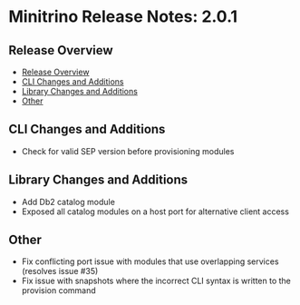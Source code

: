 # Minitrino Release Notes: 2.0.1

## Release Overview

- [Release Overview](#release-overview)
- [CLI Changes and Additions](#cli-changes-and-additions)
- [Library Changes and Additions](#library-changes-and-additions)
- [Other](#other)

## CLI Changes and Additions

- Check for valid SEP version before provisioning modules

## Library Changes and Additions

- Add Db2 catalog module
- Exposed all catalog modules on a host port for alternative client access

## Other

- Fix conflicting port issue with modules that use overlapping services
  (resolves issue #35)
- Fix issue with snapshots where the incorrect CLI syntax is written to the
  provision command
